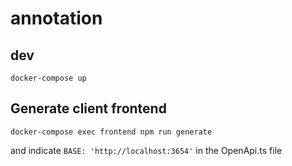 # annotation

## dev

```
docker-compose up
```

## Generate client frontend
```
docker-compose exec frontend npm run generate
```
and indicate `BASE: 'http://localhost:3654'` in the OpenApi.ts file